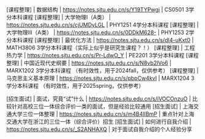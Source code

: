 [课程整理] | 数据结构 | https://notes.sjtu.edu.cn/s/Y19TYPwgi | CS0501 3学分本科课程
[课程整理] | 大学物理I（A类） | https://notes.sjtu.edu.cn/s/cjUMDyLGL | PHY1251 4学分本科课程
[课程整理] | 大学物理III（A类） | https://notes.sjtu.edu.cn/s/0DDkM628- | PHY1253 2学分本科课程
[课程整理] | 最优化方法 | https://notes.sjtu.edu.cn/s/dI4-uKxt0 | MATH3806 3学分本科课程（实际上似乎是研究生课程？！）
[课程整理] | 工程热力学 | https://notes.sjtu.edu.cn/s/Pr-LdwO_Y | PE2201 3学分本科课程
[课程整理] | 中国近现代史纲要 | https://notes.sjtu.edu.cn/s/N8vb2lVo6 | MARX1202 3学分本科课程 （有时效性，用于2024fall，仅供参考）
[课程整理] | 马克思主义基本原理 | https://notes.sjtu.edu.cn/s/pbpCw4kvI | MARX1204 3学分本科课程 （有时效性，用于2025spring，仅供参考）

[招生面试] | 面试，究竟“试”什么 | https://notes.sjtu.edu.cn/s/iVOCOnzuO | 比较针对高校三位一体综合评价一类的面试，但是经验比较通用
[招生面试] | 上海交通大学三位一体整理 | https://notes.sjtu.edu.cn/s/m4B4lIBmP | 重点针对上海交通大学在浙江的三位一体（综合评价）招生
[招生面试] | 如何进行自我介绍 | https://notes.sjtu.edu.cn/s/_S2ANHAXQ | 对于面试自我介绍的个人经验分享